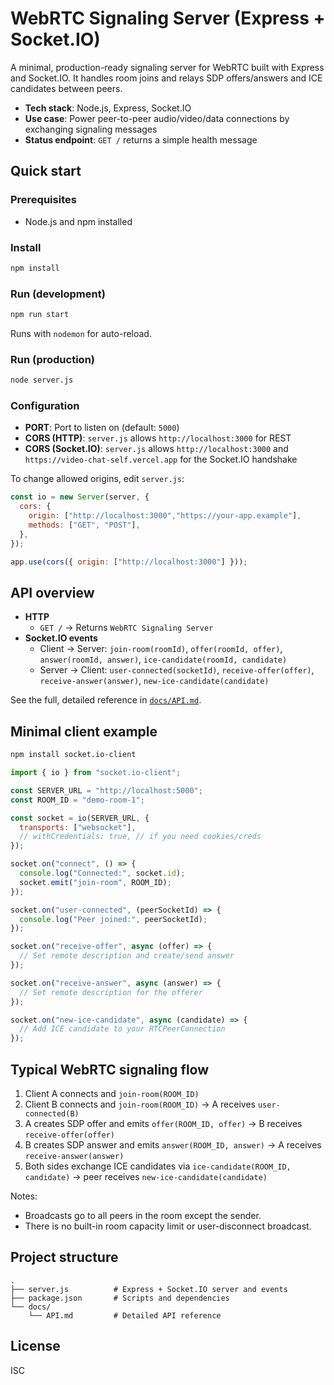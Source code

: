 # WebRTC Signaling Server (Express + Socket.IO)

A minimal, production-ready signaling server for WebRTC built with Express and Socket.IO. It handles room joins and relays SDP offers/answers and ICE candidates between peers.

- **Tech stack**: Node.js, Express, Socket.IO
- **Use case**: Power peer-to-peer audio/video/data connections by exchanging signaling messages
- **Status endpoint**: `GET /` returns a simple health message

## Quick start

### Prerequisites
- Node.js and npm installed

### Install
```bash
npm install
```

### Run (development)
```bash
npm run start
```
Runs with `nodemon` for auto-reload.

### Run (production)
```bash
node server.js
```

### Configuration
- **PORT**: Port to listen on (default: `5000`)
- **CORS (HTTP)**: `server.js` allows `http://localhost:3000` for REST
- **CORS (Socket.IO)**: `server.js` allows `http://localhost:3000` and `https://video-chat-self.vercel.app` for the Socket.IO handshake

To change allowed origins, edit `server.js`:
```js
const io = new Server(server, {
  cors: {
    origin: ["http://localhost:3000","https://your-app.example"],
    methods: ["GET", "POST"],
  },
});

app.use(cors({ origin: ["http://localhost:3000"] }));
```

## API overview
- **HTTP**
  - `GET /` → Returns `WebRTC Signaling Server`
- **Socket.IO events**
  - Client → Server: `join-room(roomId)`, `offer(roomId, offer)`, `answer(roomId, answer)`, `ice-candidate(roomId, candidate)`
  - Server → Client: `user-connected(socketId)`, `receive-offer(offer)`, `receive-answer(answer)`, `new-ice-candidate(candidate)`

See the full, detailed reference in [`docs/API.md`](docs/API.md).

## Minimal client example
```bash
npm install socket.io-client
```

```js
import { io } from "socket.io-client";

const SERVER_URL = "http://localhost:5000";
const ROOM_ID = "demo-room-1";

const socket = io(SERVER_URL, {
  transports: ["websocket"],
  // withCredentials: true, // if you need cookies/creds
});

socket.on("connect", () => {
  console.log("Connected:", socket.id);
  socket.emit("join-room", ROOM_ID);
});

socket.on("user-connected", (peerSocketId) => {
  console.log("Peer joined:", peerSocketId);
});

socket.on("receive-offer", async (offer) => {
  // Set remote description and create/send answer
});

socket.on("receive-answer", async (answer) => {
  // Set remote description for the offerer
});

socket.on("new-ice-candidate", async (candidate) => {
  // Add ICE candidate to your RTCPeerConnection
});
```

## Typical WebRTC signaling flow
1. Client A connects and `join-room(ROOM_ID)`
2. Client B connects and `join-room(ROOM_ID)` → A receives `user-connected(B)`
3. A creates SDP offer and emits `offer(ROOM_ID, offer)` → B receives `receive-offer(offer)`
4. B creates SDP answer and emits `answer(ROOM_ID, answer)` → A receives `receive-answer(answer)`
5. Both sides exchange ICE candidates via `ice-candidate(ROOM_ID, candidate)` → peer receives `new-ice-candidate(candidate)`

Notes:
- Broadcasts go to all peers in the room except the sender.
- There is no built-in room capacity limit or user-disconnect broadcast.

## Project structure
```
.
├── server.js          # Express + Socket.IO server and events
├── package.json       # Scripts and dependencies
└── docs/
    └── API.md         # Detailed API reference
```

## License
ISC